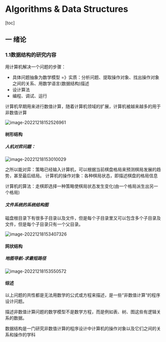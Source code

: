 #  Algorithms & Data Structures

[toc]

## 一 绪论

### 1.1数据结构的研究内容

用计算机解决一个问题的步骤：

- 具体问题抽象为数学模型 =》实质：分析问题、提取操作对象、找出操作对象之间的关系、用数学语言(数据结构)描述
- 设计算法
- 编程、调试、运行

计算机早期用来进行数值计算，随着计算机领域的扩展，计算机被越来越多的用于非数值计算

![image-20221218152526961](https://image.kevinkda.cn/md/image-20221218152526961.png)

#### 树形结构

##### 人机对弈问题：

![image-20221218153010029](https://image.kevinkda.cn/md/image-20221218153407326.png)

之所以能对弈：策略已经输入计算机，可以根据当前棋盘格局来预测棋局发展的趋势，甚至最后结局。
计算机的操作对象：各种棋局状态，即描述棋盘的格局信息

计算机的算法：走棋即选择一种策略使棋局状态发生变化(由一个格局派生出另一个格局)

##### 文件系统的系统结构图

磁盘根目录下有很多子目录以及文件，但是每个子目录里又可以包含多个子目录及文件，但是每个子目录只有一个父目录。

![image-20221218153407326](https://image.kevinkda.cn/md/image-20221218153010029.png)

#### 网状结构

##### 地图导航-求最短路径

![image-20221218153550572](https://image.kevinkda.cn/md/image-20221218153550572.png)

#### 综述

以上问题的共性都是无法用数学的公式或方程来描述，是一些“非数值计算“的程序设计问题。

描述非数值计算问题的数学模型不是数学方程，而是例如表、树、图这些有逻辑关系的数据。

数据结构是一门研究非数值计算的程序设计中计算机的操作对象以及它们之间的关系和操作的学科
